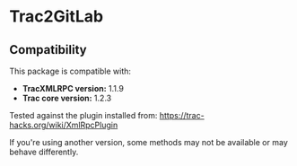 # Trac2GitLab

## Compatibility

This package is compatible with:

- **TracXMLRPC version:** 1.1.9
- **Trac core version:** 1.2.3

Tested against the plugin installed from: https://trac-hacks.org/wiki/XmlRpcPlugin

If you're using another version, some methods may not be available or may behave differently.

